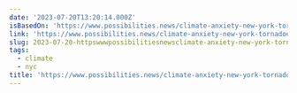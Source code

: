 ```yaml
---
date: '2023-07-20T13:20:14.000Z'
isBasedOn: 'https://www.possibilities.news/climate-anxiety-new-york-tornadoes/'
link: 'https://www.possibilities.news/climate-anxiety-new-york-tornadoes/'
slug: 2023-07-20-httpswwwpossibilitiesnewsclimate-anxiety-new-york-tornadoes
tags:
  - climate
  - nyc
title: 'https://www.possibilities.news/climate-anxiety-new-york-tornadoes/'
---
```


